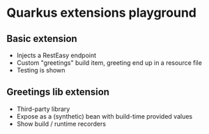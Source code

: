 # Quarkus extensions playground

## Basic extension

* Injects a RestEasy endpoint
* Custom "greetings" build item, greeting end up in a resource file
* Testing is shown

## Greetings lib extension

* Third-party library
* Expose as a (synthetic) bean with build-time provided values
* Show build / runtime recorders



